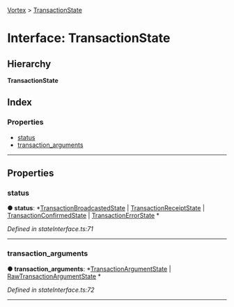 [Vortex](../README.md) > [TransactionState](../interfaces/transactionstate.md)

# Interface: TransactionState

## Hierarchy

**TransactionState**

## Index

### Properties

* [status](transactionstate.md#status)
* [transaction_arguments](transactionstate.md#transaction_arguments)

---

## Properties

<a id="status"></a>

###  status

**● status**: *[TransactionBroadcastedState](transactionbroadcastedstate.md) |
[TransactionReceiptState](transactionreceiptstate.md) |
[TransactionConfirmedState](transactionconfirmedstate.md) |
[TransactionErrorState](transactionerrorstate.md)
*

*Defined in stateInterface.ts:71*

___
<a id="transaction_arguments"></a>

###  transaction_arguments

**● transaction_arguments**: *[TransactionArgumentState](transactionargumentstate.md) |
[RawTransactionArgumentState](rawtransactionargumentstate.md)
*

*Defined in stateInterface.ts:72*

___

